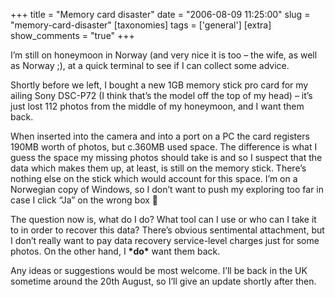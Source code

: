 +++
title = "Memory card disaster"
date = "2006-08-09 11:25:00"
slug = "memory-card-disaster"
[taxonomies]
tags = ['general']
[extra]
show_comments = "true"
+++

I’m still on honeymoon in Norway (and very nice it is too – the wife, as well as Norway ;), at a quick terminal to see if I can collect some advice.

Shortly before we left, I bought a new 1GB memory stick pro card for my ailing Sony DSC-P72 (I think that’s the model off the top of my head) – it’s just lost 112 photos from the middle of my honeymoon, and I want them back.

When inserted into the camera and into a port on a PC the card registers 190MB worth of photos, but c.360MB used space. The difference is what I guess the space my missing photos should take is and so I suspect that the data which makes them up, at least, is still on the memory stick. There’s nothing else on the stick which would account for this space. I’m on a Norwegian copy of Windows, so I don’t want to push my exploring too far in case I click “Ja” on the wrong box 🙂

The question now is, what do I do? What tool can I use or who can I take it to in order to recover this data? There’s obvious sentimental attachment, but I don’t really want to pay data recovery service-level charges just for some photos. On the other hand, I **\*do\*** want them back.

Any ideas or suggestions would be most welcome. I’ll be back in the UK sometime around the 20th August, so I’ll give an update shortly after then.
